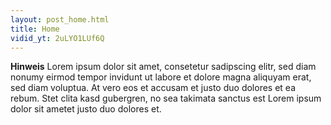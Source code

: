```yaml
---
layout: post_home.html
title: Home
vidid_yt: 2uLYO1LUf6Q
---
```

 **Hinweis** Lorem ipsum dolor sit amet, consetetur sadipscing elitr, sed diam nonumy eirmod tempor invidunt ut labore et dolore magna aliquyam erat, sed diam voluptua. At vero eos et accusam et justo duo dolores et ea rebum. Stet clita kasd gubergren, no sea takimata sanctus est Lorem ipsum dolor sit ametet justo duo dolores et.
